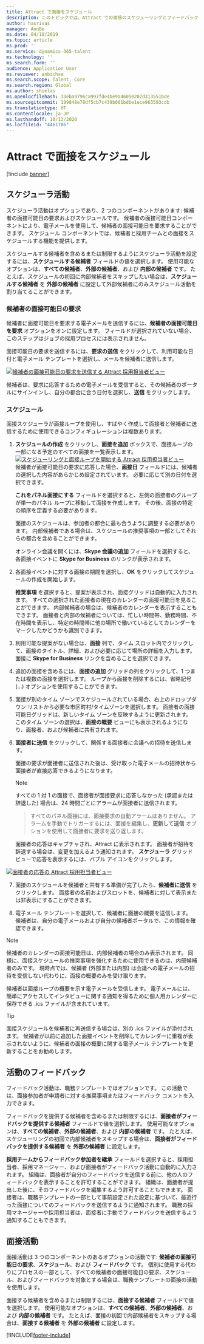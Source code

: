 ```yaml
---
title: Attract で面接をスケジュール
description: このトピックでは、Attract での面接のスケジューリングとフィードバック活動に関する情報を提供します。
author: hasrivas
manager: AnnBe
ms.date: 04/10/2019
ms.topic: article
ms.prod: ''
ms.service: dynamics-365-talent
ms.technology: ''
ms.search.form: ''
audience: Application User
ms.reviewer: anbichse
ms.search.scope: Talent, Core
ms.search.region: Global
ms.author: shielas
ms.openlocfilehash: 33eba9796ca997fde4be9a46050207d313551bde
ms.sourcegitcommit: 199848e78df5cb7c439b001bdbe1ece963593cdb
ms.translationtype: HT
ms.contentlocale: ja-JP
ms.lasthandoff: 10/13/2020
ms.locfileid: "4461786"
---
```

# <a name="schedule-interviews-in-attract"></a>Attract で面接をスケジュール

[!include [banner](includes/banner.md)]

## <a name="scheduler-activity"></a>スケジューラ活動

スケジューラ活動はオプションであり、2 つのコンポーネントがあります: 候補者の面接可能日の要求およびスケジュールです。 候補者の面接可能日コンポーネントにより、電子メールを使用して、候補者の面接可能日を要求することができます。 スケジュール コンポーネントでは、候補者と採用チームとの面接をスケジュールする機能を提供します。

スケジュールする候補者を含めるまたは制限するようにスケジューラ活動を設定するには、**スケジュールする候補者** フィールドの値を選択します。 使用可能なオプションは、**すべての候補者**、**外部の候補者**、および **内部の候補者** です。 たとえば、スケジュールの初回に内部候補者をスキップしたい場合は、**スケジュールする候補者** を **外部の候補者** に設定して外部候補者にのみスケジュール活動を割り当てることができます。

### <a name="candidate-availability-request"></a>候補者の面接可能日の要求

候補者に面接可能日を要求する電子メールを送信するには、**候補者の面接可能日を要求** オプションをオンに設定します。 フィールドが選択されていない場合、このステップはジョブの採用プロセスには表示されません。

面接可能日の要求を送信するには、**要求の送信** をクリックして、利用可能な日付と電子メール テンプレートを選択し、メールを候補者に送信します。

[![候補者の面接可能日の要求を送信する Attract 採用担当者ビュー](./media/scheduler-candidate-request.png)](./media/scheduler-candidate-request.png)

候補者は、要求に応答するための電子メールを受信すると、その候補者のポータルにサインインし、自分の都合に合う日付を選択し、**送信** をクリックします。

### <a name="schedule"></a>スケジュール
面接スケジューラが面接ループを使用し、すばやく作成して面接者と候補者に送信するために使用できるコンフィギュレーションは複数あります。

1. **スケジュールの作成** をクリックし、**面接を追加** ボックスで、面接ループの一部になる予定のすべての面接を一覧表示します。
[![スケジューリングと面接ループを開始する Attract 採用担当者ビュー](./media/schedule-start-over.png)](./media/schedule-start-over.png)   
    候補者が面接可能日の要求に応答した場合、**面接日** フィールドには、候補者の選択した内容があらかじめ設定されています。 必要に応じて別の日付を選択できます。
    
    **これをパネル面接にする** フィールドを選択すると、左側の面接者のグループが単一のパネル ループに移動して面接を作成します。 その後、面接の特定の順序を定義する必要があります。
    
    面接のスケジュールは、参加者の都合に最も合うように調整する必要があります。 内部候補者である場合は、スケジュールの推奨事項の一部としてそれらの都合を含めることができます。
    
    オンライン会議を開くには、**Skype 会議の追加** フィールドを選択すると、各面接イベントに **Skype for Business** のリンクが表示されます。

2. 各面接イベントに対する面接の期間を選択し、**OK** をクリックしてスケジュールの作成を開始します。

    **推奨事項** を選択すると、提案が表示され、面接グリッドは自動的に入力されます。 すべての選択された面接者の現在のカレンダーの面接可能日を見ることができます。 内部候補者の場合は、候補者のカレンダーを表示することもできます。 面接者と内部の候補者については、忙しい時間帯、勤務時間、不在時間を表示し、特定の時間帯に他の場所で働いているとしてカレンダーをマークしたかどうかも識別できます。 

3. 利用可能な提案がない場合は、**面接** 列で、タイム スロット内でクリックして、面接のタイトル、詳細、および必要に応じて場所の詳細を入力します。 面接に **Skype for Business** リンクを含めることを選択できます。

4. 追加の面接を含めるには、**面接の追加** グリッドの列をクリックして、1 つまたは複数の面接を選択します。 ループから面接を削除するには、省略記号 (...) オプションを使用することができます。
    
5. 面接が別のタイム ゾーンでスケジュールされている場合、右上のドロップダウン リストから必要な市区町村/タイムゾーンを選択します。 面接者の面接可能日グリッドは、新しいタイム ゾーンを反映するように更新されます。 このタイム ゾーンの選択は、**面接の概要** ビューにも表示されるようになり、面接者、および候補者に共有されます。 

6. **面接者に送信** をクリックして、関係する面接者に会議への招待を送信します。

    面接の要求が面接者に送信された後は、受け取った電子メールの招待状から面接者が直接応答できるようになります。

    >[!NOTE]
    > すべての 1 対 1 の面接で、面接者が面接要求に応答しなかった (承認または辞退した) 場合は、24 時間ごとにアラームが面接者に送信されます。

    > すべてのパネル面接には、面接要求の自動アラームはありません。 アラームを手動でトリガーするには、面接を編集し、**更新して送信** オプションを使用して面接者に要求を送り返します。

    面接者の応答はキャプチャされ、Attract に表示されます。 面接者が招待を辞退する場合は、変更を加えるよう通知されます。 **スケジューラ** グリッド ビューで応答を表示するには、バブル アイコンをクリックします。

[![面接者の応答の Attract 採用担当者ビュー](./media/schedule-interviewer-response2.png)](./media/schedule-interviewer-response2.png)

7. 面接のスケジュールを候補者と共有する準備が完了したら、**候補者に送信** をクリックします。 面接者の名前およびスロットを、候補者に対して表示または非表示にすることができます。

8. 電子メール テンプレートを選択して、候補者に面接の概要を送信します。 候補者は、自分の電子メールおよび自分の候補者ポータルで、この情報を確認できます。
    
>[!NOTE] 
> 候補者のカレンダーの面接可能日は、内部候補者の場合のみ表示されます。 同様に、面接スケジュールの推奨事項を強化するために使用できるのは、内部候補者のみです。 現時点では、候補者 (外部または内部) は会議への電子メールの招待を受信しない代わりに、面接の概要のみを受け取ります。

候補者は面接ループの概要を示す電子メールを受信します。 電子メールには、簡単にアクセスしてインタビューに関する通知を得るために個人用カレンダーに保存できる .ics ファイルが含まれています。

>[!TIP] 
> 面接スケジュールを候補者に再送信する場合は、別の .ics ファイルが添付されます。 候補者が以前に追加した面接イベントを削除してカレンダーに重複が表示されないように、候補者の面接の概要に関する電子メール テンプレートを更新することをお勧めします。 

## <a name="feedback-activity"></a>活動のフィードバック

フィードバック活動は、職務テンプレートではオプションです。 この活動では、面接参加者が申請者に対する推奨事項またはフィードバック コメントを入力できます。 

フィードバックを提供する候補者を含めるまたは制限するには、**面接者がフィードバックを提供する候補者** フィールドで値を選択します。  使用可能なオプションは、**すべての候補者**、**外部の候補者**、および **内部の候補者** です。 たとえば、スケジューリングの初回で内部候補者をスキップする場合は、**面接者がフィードバックを提供する候補者** を **外部の候補者** に設定します。

**採用チームからフィードバック参加者を継承** フィールドを選択すると、採用担当者、採用マネージャー、および面接者がフィードバック活動に自動的に入力されます。 組織は、面接者が自分のフィードバックを送信する前に、他の人のフィードバックを表示することを許可することができます。 組織は、面接者が提出した後に、そのフィードバックを編集するよう許可することもできます。 面接者は、職務テンプレートの一部として事前設定された設定に基づいて、最近行った面接についてのフィードバックを送信するように通知されます。 職務の採用マネージャーや採用担当者は、面接者に手動でフィードバックを送信するよう通知することもできます。

## <a name="interview-activity"></a>面接活動

面接活動は 3 つのコンポーネントのあるオプションの活動です: **候補者の面接可能日の要求**、**スケジュール**、および **フィードバック** です。 個別に使用する代わりにプロセスの一部として、すべての候補者の面接可能日の要求、スケジュール、およびフィードバックを対象とする場合は、職務テンプレートの面接の活動を使用します。

面接する候補者を含めるまたは制限するには、**面接する候補者** フィールドで値を選択します。 使用可能なオプションは、**すべての候補者**、**外部の候補者**、および **内部の候補者** です。 たとえば、面接の初回で内部候補者をスキップする場合は、**面接する候補者** を **外部の候補者** に設定します。


[!INCLUDE[footer-include](../includes/footer-banner.md)]